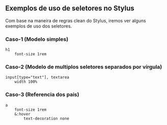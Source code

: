 ## Exemplos de uso de seletores no Stylus

Com base na maneira de regras clean do Stylus, iremos ver alguns exemplos de uso dos seletores.

### Caso-1 (Modelo simples)

```Stylus
h1
    font-size 1rem
```
### Caso-2 (Modelo de multiplos seletores separados por vírgula)
```Stylus
input[type="text"], textarea
    width 100%
```
### Caso-3 (Referencia dos pais)
```Stylus
a
    font-size 1rem
    &:hover
        text-decoration none
```